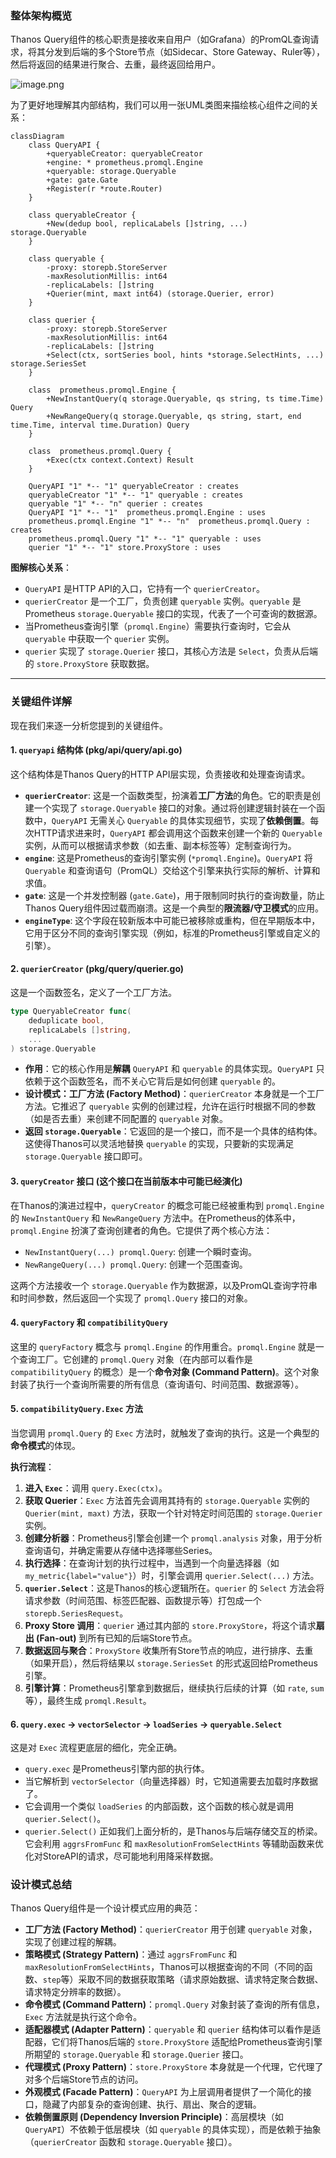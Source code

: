 ### 整体架构概览

Thanos Query组件的核心职责是接收来自用户（如Grafana）的PromQL查询请求，将其分发到后端的多个Store节点（如Sidecar、Store Gateway、Ruler等），然后将返回的结果进行聚合、去重，最终返回给用户。

![image.png](https://happychan.oss-cn-shenzhen.aliyuncs.com/picgo/20250819002647.png)


为了更好地理解其内部结构，我们可以用一张UML类图来描绘核心组件之间的关系：

```mermaid
classDiagram
    class QueryAPI {
        +queryableCreator: queryableCreator
        +engine: * prometheus.promql.Engine
        +queryable: storage.Queryable
        +gate: gate.Gate
        +Register(r *route.Router)
    }

    class queryableCreator {
        +New(dedup bool, replicaLabels []string, ...) storage.Queryable
    }

    class queryable {
        -proxy: storepb.StoreServer
        -maxResolutionMillis: int64
        -replicaLabels: []string
        +Querier(mint, maxt int64) (storage.Querier, error)
    }

    class querier {
        -proxy: storepb.StoreServer
        -maxResolutionMillis: int64
        -replicaLabels: []string
        +Select(ctx, sortSeries bool, hints *storage.SelectHints, ...) storage.SeriesSet
    }

    class  prometheus.promql.Engine {
        +NewInstantQuery(q storage.Queryable, qs string, ts time.Time) Query
        +NewRangeQuery(q storage.Queryable, qs string, start, end time.Time, interval time.Duration) Query
    }

    class  prometheus.promql.Query {
        +Exec(ctx context.Context) Result
    }

    QueryAPI "1" *-- "1" queryableCreator : creates
    queryableCreator "1" *-- "1" queryable : creates
    queryable "1" *-- "n" querier : creates
    QueryAPI "1" *-- "1"  prometheus.promql.Engine : uses
    prometheus.promql.Engine "1" *-- "n"  prometheus.promql.Query : creates
    prometheus.promql.Query "1" *-- "1" queryable : uses
    querier "1" *-- "1" store.ProxyStore : uses
```

**图解核心关系**：

*   `QueryAPI` 是HTTP API的入口，它持有一个 `querierCreator`。
*   `querierCreator` 是一个工厂，负责创建 `queryable` 实例。`queryable` 是Prometheus `storage.Queryable` 接口的实现，代表了一个可查询的数据源。
*   当Prometheus查询引擎（`promql.Engine`）需要执行查询时，它会从 `queryable` 中获取一个 `querier` 实例。
*   `querier` 实现了 `storage.Querier` 接口，其核心方法是 `Select`，负责从后端的 `store.ProxyStore` 获取数据。

---

### 关键组件详解

现在我们来逐一分析您提到的关键组件。

#### 1. `queryapi` 结构体 (pkg/api/query/api.go)

这个结构体是Thanos Query的HTTP API层实现，负责接收和处理查询请求。

*   **`querierCreator`**: 这是一个函数类型，扮演着**工厂方法**的角色。它的职责是创建一个实现了 `storage.Queryable` 接口的对象。通过将创建逻辑封装在一个函数中，`QueryAPI` 无需关心 `Queryable` 的具体实现细节，实现了**依赖倒置**。每次HTTP请求进来时，`QueryAPI` 都会调用这个函数来创建一个新的 `Queryable` 实例，从而可以根据请求参数（如去重、副本标签等）定制查询行为。
*   **`engine`**: 这是Prometheus的查询引擎实例 (`*promql.Engine`)。`QueryAPI` 将 `Queryable` 和查询语句（PromQL）交给这个引擎来执行实际的解析、计算和求值。
*   **`gate`**: 这是一个并发控制器 (`gate.Gate`)，用于限制同时执行的查询数量，防止Thanos Query组件因过载而崩溃。这是一个典型的**限流器/守卫模式**的应用。
*   **`engineType`**: 这个字段在较新版本中可能已被移除或重构，但在早期版本中，它用于区分不同的查询引擎实现（例如，标准的Prometheus引擎或自定义的引擎）。

#### 2. `querierCreator` (pkg/query/querier.go)

这是一个函数签名，定义了一个工厂方法。

```go
type QueryableCreator func(
    deduplicate bool,
    replicaLabels []string,
    ...
) storage.Queryable
```

*   **作用**：它的核心作用是**解耦** `QueryAPI` 和 `queryable` 的具体实现。`QueryAPI` 只依赖于这个函数签名，而不关心它背后是如何创建 `queryable` 的。
*   **设计模式：工厂方法 (Factory Method)**：`querierCreator` 本身就是一个工厂方法。它推迟了 `queryable` 实例的创建过程，允许在运行时根据不同的参数（如是否去重）来创建不同配置的 `queryable` 对象。
*   **返回 `storage.Queryable`**：它返回的是一个接口，而不是一个具体的结构体。这使得Thanos可以灵活地替换 `queryable` 的实现，只要新的实现满足 `storage.Queryable` 接口即可。

#### 3. `queryCreator` 接口 (这个接口在当前版本中可能已经演化)

在Thanos的演进过程中，`queryCreator` 的概念可能已经被重构到 `promql.Engine` 的 `NewInstantQuery` 和 `NewRangeQuery` 方法中。在Prometheus的体系中，`promql.Engine` 扮演了查询创建者的角色。它提供了两个核心方法：

*   `NewInstantQuery(...) promql.Query`: 创建一个瞬时查询。
*   `NewRangeQuery(...) promql.Query`: 创建一个范围查询。

这两个方法接收一个 `storage.Queryable` 作为数据源，以及PromQL查询字符串和时间参数，然后返回一个实现了 `promql.Query` 接口的对象。

#### 4. `queryFactory` 和 `compatibilityQuery`

这里的 `queryFactory` 概念与 `promql.Engine` 的作用重合。`promql.Engine` 就是一个查询工厂。它创建的 `promql.Query` 对象（在内部可以看作是 `compatibilityQuery` 的概念）是一个**命令对象 (Command Pattern)**。这个对象封装了执行一个查询所需要的所有信息（查询语句、时间范围、数据源等）。

#### 5. `compatibilityQuery.Exec` 方法

当您调用 `promql.Query` 的 `Exec` 方法时，就触发了查询的执行。这是一个典型的**命令模式**的体现。

**执行流程**：

1.  **进入 `Exec`**：调用 `query.Exec(ctx)`。
2.  **获取 Querier**：`Exec` 方法首先会调用其持有的 `storage.Queryable` 实例的 `Querier(mint, maxt)` 方法，获取一个针对特定时间范围的 `storage.Querier` 实例。
3.  **创建分析器**：Prometheus引擎会创建一个 `promql.analysis` 对象，用于分析查询语句，并确定需要从存储中选择哪些Series。
4.  **执行选择**：在查询计划的执行过程中，当遇到一个向量选择器（如 `my_metric{label="value"}`）时，引擎会调用 `querier.Select(...)` 方法。
5.  **`querier.Select`**：这是Thanos的核心逻辑所在。`querier` 的 `Select` 方法会将请求参数（时间范围、标签匹配器、函数提示等）打包成一个 `storepb.SeriesRequest`。
6.  **Proxy Store 调用**：`querier` 通过其内部的 `store.ProxyStore`，将这个请求**扇出 (Fan-out)** 到所有已知的后端Store节点。
7.  **数据返回与聚合**：`ProxyStore` 收集所有Store节点的响应，进行排序、去重（如果开启），然后将结果以 `storage.SeriesSet` 的形式返回给Prometheus引擎。
8.  **引擎计算**：Prometheus引擎拿到数据后，继续执行后续的计算（如 `rate`, `sum` 等），最终生成 `promql.Result`。

#### 6. `query.exec` -> `vectorSelector` -> `loadSeries` -> `queryable.Select`

这是对 `Exec` 流程更底层的细化，完全正确。

*   `query.exec` 是Prometheus引擎内部的执行体。
*   当它解析到 `vectorSelector`（向量选择器）时，它知道需要去加载时序数据了。
*   它会调用一个类似 `loadSeries` 的内部函数，这个函数的核心就是调用 `querier.Select()`。
*   `querier.Select()` 正如我们上面分析的，是Thanos与后端存储交互的桥梁。它会利用 `aggrsFromFunc` 和 `maxResolutionFromSelectHints` 等辅助函数来优化对StoreAPI的请求，尽可能地利用降采样数据。

### 设计模式总结

Thanos Query组件是一个设计模式应用的典范：

*   **工厂方法 (Factory Method)**：`querierCreator` 用于创建 `queryable` 对象，实现了创建过程的解耦。
*   **策略模式 (Strategy Pattern)**：通过 `aggrsFromFunc` 和 `maxResolutionFromSelectHints`，Thanos可以根据查询的不同（不同的函数、`step`等）采取不同的数据获取策略（请求原始数据、请求特定聚合数据、请求特定分辨率的数据）。
*   **命令模式 (Command Pattern)**：`promql.Query` 对象封装了查询的所有信息，`Exec` 方法就是执行这个命令。
*   **适配器模式 (Adapter Pattern)**：`queryable` 和 `querier` 结构体可以看作是适配器，它们将Thanos后端的 `store.ProxyStore` 适配给Prometheus查询引擎所期望的 `storage.Queryable` 和 `storage.Querier` 接口。
*   **代理模式 (Proxy Pattern)**：`store.ProxyStore` 本身就是一个代理，它代理了对多个后端Store节点的访问。
*   **外观模式 (Facade Pattern)**：`QueryAPI` 为上层调用者提供了一个简化的接口，隐藏了内部复杂的查询创建、执行、扇出、聚合的逻辑。
*   **依赖倒置原则 (Dependency Inversion Principle)**：高层模块（如 `QueryAPI`）不依赖于低层模块（如 `queryable` 的具体实现），而是依赖于抽象（`querierCreator` 函数和 `storage.Queryable` 接口）。
